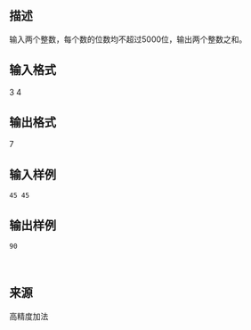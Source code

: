 ## 描述

输入两个整数，每个数的位数均不超过5000位，输出两个整数之和。

## 输入格式

3 4 

## 输出格式

7

## 输入样例

```plaintext
45 45
```

## 输出样例

```plaintext
90
```



 

## 来源

高精度加法

